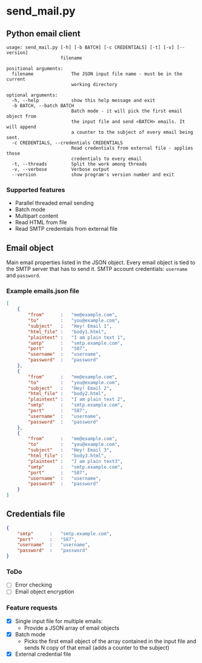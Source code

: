 # send_mail.py

## Python email client
```
usage: send_mail.py [-h] [-b BATCH] [-c CREDENTIALS] [-t] [-v] [--version]
                    filename

positional arguments:
  filename              The JSON input file name - must be in the current
                        working directory

optional arguments:
  -h, --help            show this help message and exit
  -b BATCH, --batch BATCH
                        Batch mode - it will pick the first email object from
                        the input file and send <BATCH> emails. It will append
                        a counter to the subject of every email being sent.
  -c CREDENTIALS, --credentials CREDENTIALS
                        Read credentials from external file - applies those
                        credentials to every email
  -t, --threads         Split the work among threads
  -v, --verbose         Verbose output
  --version             show program's version number and exit
```
### Supported features
* Parallel threaded email sending
* Batch mode
* Multipart content
* Read HTML from file
* Read SMTP credentials from external file

## Email object
Main email properties listed in the JSON object.
Every email object is tied to the SMTP server that has to send it.
SMTP account credentials: `username` and `password`.

### Example emails.json file

```json
[
	{
		"from" 		:	"me@example.com",
		"to"		:	"you@example.com",
		"subject"	:	"Hey! Email 1",
		"html_file"	:	"body1.html",
		"plaintext"	:	"I am plain text 1",
		"smtp"		:	"smtp.example.com",
		"port"		:	"587",
		"username"	:	"username",
		"password"	:	"password"
	},
	{
		"from" 		:	"me@example.com",
		"to"		:	"you@example.com",
		"subject"	:	"Hey! Email 2",
		"html_file"	:	"body2.html",
		"plaintext"	:	"I am plain text 2",
		"smtp"		:	"smtp.example.com",
		"port"		:	"587",
		"username"	:	"username",
		"password"	:	"password"
	},
	{
		"from" 		:	"me@example.com",
		"to"		:	"you@example.com",
		"subject"	:	"Hey! Email 3",
		"html_file"	:	"body3.html",
		"plaintext"	:	"I am plain text3",
		"smtp"		:	"smtp.example.com",
		"port"		:	"587",
		"username"	:	"username",
		"password"	:	"password"
	}
]
```

## Credentials file
```json
{
	"smtp"		:	"smtp.example.com",
	"port"		:	"587",
	"username"	:	"username",
	"password"	:	"password"
}
```

### ToDo
- [ ] Error checking
- [ ] Email object encryption

### Feature requests
- [x] Single input file for multiple emails:
    - Provide a JSON array of email objects
- [x] Batch mode
	- Picks the first email object of the array contained in the input file and sends N copy of that email (adds a counter to the subject)
- [x] External credential file